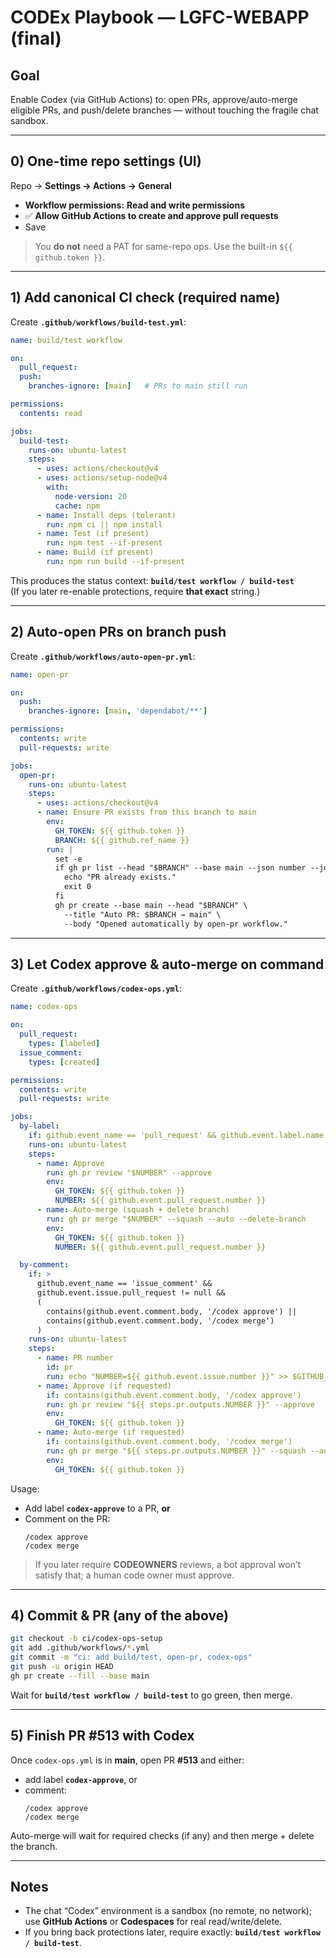 # CODEx Playbook — LGFC-WEBAPP (final)

## Goal
Enable Codex (via GitHub Actions) to: open PRs, approve/auto-merge eligible PRs, and push/delete branches — without touching the fragile chat sandbox.

---

## 0) One-time repo settings (UI)
Repo → **Settings → Actions → General**
- **Workflow permissions:** **Read and write permissions**
- ✅ **Allow GitHub Actions to create and approve pull requests**
- Save

> You **do not** need a PAT for same-repo ops. Use the built-in `${{ github.token }}`.

---

## 1) Add canonical CI check (required name)
Create **`.github/workflows/build-test.yml`**:

```yaml
name: build/test workflow

on:
  pull_request:
  push:
    branches-ignore: [main]   # PRs to main still run

permissions:
  contents: read

jobs:
  build-test:
    runs-on: ubuntu-latest
    steps:
      - uses: actions/checkout@v4
      - uses: actions/setup-node@v4
        with:
          node-version: 20
          cache: npm
      - name: Install deps (tolerant)
        run: npm ci || npm install
      - name: Test (if present)
        run: npm test --if-present
      - name: Build (if present)
        run: npm run build --if-present
```

This produces the status context: **`build/test workflow / build-test`**  
(If you later re-enable protections, require **that exact** string.)

---

## 2) Auto-open PRs on branch push
Create **`.github/workflows/auto-open-pr.yml`**:

```yaml
name: open-pr

on:
  push:
    branches-ignore: [main, 'dependabot/**']

permissions:
  contents: write
  pull-requests: write

jobs:
  open-pr:
    runs-on: ubuntu-latest
    steps:
      - uses: actions/checkout@v4
      - name: Ensure PR exists from this branch to main
        env:
          GH_TOKEN: ${{ github.token }}
          BRANCH: ${{ github.ref_name }}
        run: |
          set -e
          if gh pr list --head "$BRANCH" --base main --json number --jq '.[0].number' | grep -q '^[0-9]\+$'; then
            echo "PR already exists."
            exit 0
          fi
          gh pr create --base main --head "$BRANCH" \
            --title "Auto PR: $BRANCH → main" \
            --body "Opened automatically by open-pr workflow."
```

---

## 3) Let Codex approve & auto-merge on command
Create **`.github/workflows/codex-ops.yml`**:

```yaml
name: codex-ops

on:
  pull_request:
    types: [labeled]
  issue_comment:
    types: [created]

permissions:
  contents: write
  pull-requests: write

jobs:
  by-label:
    if: github.event_name == 'pull_request' && github.event.label.name == 'codex-approve'
    runs-on: ubuntu-latest
    steps:
      - name: Approve
        run: gh pr review "$NUMBER" --approve
        env:
          GH_TOKEN: ${{ github.token }}
          NUMBER: ${{ github.event.pull_request.number }}
      - name: Auto-merge (squash + delete branch)
        run: gh pr merge "$NUMBER" --squash --auto --delete-branch
        env:
          GH_TOKEN: ${{ github.token }}
          NUMBER: ${{ github.event.pull_request.number }}

  by-comment:
    if: >
      github.event_name == 'issue_comment' &&
      github.event.issue.pull_request != null &&
      (
        contains(github.event.comment.body, '/codex approve') ||
        contains(github.event.comment.body, '/codex merge')
      )
    runs-on: ubuntu-latest
    steps:
      - name: PR number
        id: pr
        run: echo "NUMBER=${{ github.event.issue.number }}" >> $GITHUB_OUTPUT
      - name: Approve (if requested)
        if: contains(github.event.comment.body, '/codex approve')
        run: gh pr review "${{ steps.pr.outputs.NUMBER }}" --approve
        env:
          GH_TOKEN: ${{ github.token }}
      - name: Auto-merge (if requested)
        if: contains(github.event.comment.body, '/codex merge')
        run: gh pr merge "${{ steps.pr.outputs.NUMBER }}" --squash --auto --delete-branch
        env:
          GH_TOKEN: ${{ github.token }}
```

Usage:
- Add label **`codex-approve`** to a PR, **or**
- Comment on the PR:
  ```
  /codex approve
  /codex merge
  ```

> If you later require **CODEOWNERS** reviews, a bot approval won’t satisfy that; a human code owner must approve.

---

## 4) Commit & PR (any of the above)
```bash
git checkout -b ci/codex-ops-setup
git add .github/workflows/*.yml
git commit -m "ci: add build/test, open-pr, codex-ops"
git push -u origin HEAD
gh pr create --fill --base main
```
Wait for **`build/test workflow / build-test`** to go green, then merge.

---

## 5) Finish PR #513 with Codex
Once `codex-ops.yml` is in **main**, open PR **#513** and either:
- add label **`codex-approve`**, or
- comment:
  ```
  /codex approve
  /codex merge
  ```

Auto-merge will wait for required checks (if any) and then merge + delete the branch.

---

## Notes
- The chat “Codex” environment is a sandbox (no remote, no network); use **GitHub Actions** or **Codespaces** for real read/write/delete.
- If you bring back protections later, require exactly: **`build/test workflow / build-test`**.
